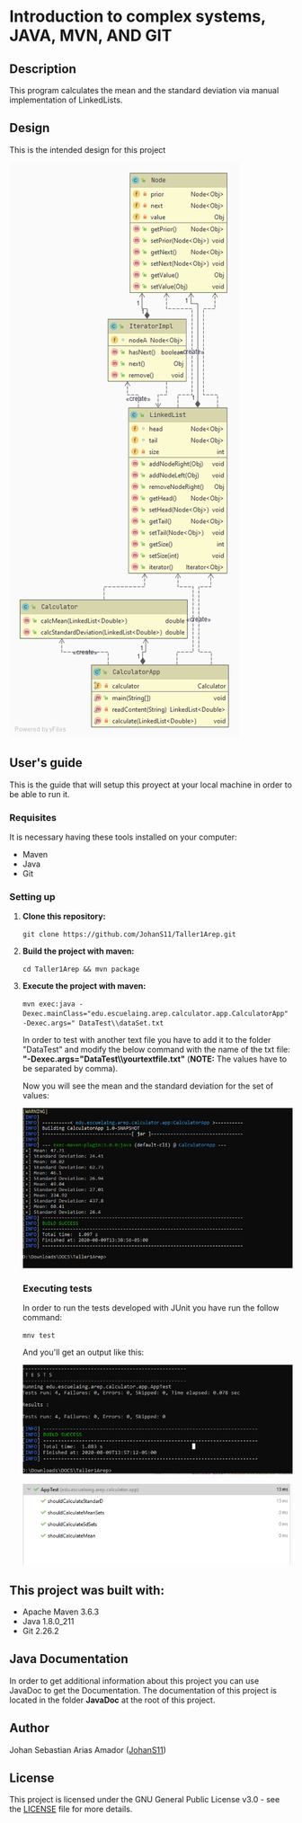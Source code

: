 

# Introduction to complex systems, JAVA, MVN, AND GIT

## Description

  This program calculates the mean and the standard deviation via manual implementation of LinkedLists.
 
## Design 

  This is the intended design for this project
  
  ![uml](DesignDiagram/appDesign.png)
  

## User's guide

  This is the guide that will setup this proyect at your local machine in order to be able to run it.
  
  ### Requisites
  
  It is necessary having these tools installed on your computer:
  
  * Maven 
  * Java 
  * Git
 
  ### Setting up
  
1. **Clone this repository:** 

    `git clone https://github.com/JohanS11/Taller1Arep.git`

2. **Build the project with maven:**
  
    `cd Taller1Arep && mvn package`

3. **Execute the project with maven:**

    `mvn exec:java -Dexec.mainClass="edu.escuelaing.arep.calculator.app.CalculatorApp" -Dexec.args=" DataTest\\dataSet.txt`

    In order to test with another text file you have to add it to the folder "DataTest" and modify the below command with
    the name of the txt file:   **"-Dexec.args="DataTest\\\yourtextfile.txt"** (**NOTE:** The values have to be separated by      comma).
    
    Now you will see the mean and the standard deviation for the set of values:
    
    ![execute](img/executing1.png)
  
   ### Executing tests
   
     In order to run the tests developed with JUnit you have run the follow command:
   
     `mnv test`
      
     And you'll get an output like this:
     
     ![test1](img/test1.png)
     
     ![test2](img/test2.png)
     
  ## This project was built with:
  
   - Apache Maven 3.6.3
   - Java 1.8.0_211
   - Git 2.26.2
    
  ## Java Documentation
  
  In order to get additional information about this project you can use JavaDoc to get the Documentation.
  The documentation of this project is located in the folder **JavaDoc** at the root of this project.
  
  ## Author
  
  Johan Sebastian Arias Amador ([JohanS11](https://github.com/JohanS11))
  
  ## License
  
  This project is licensed under the GNU General Public License v3.0 - see the [LICENSE](https://github.com/JohanS11/Taller1Arep/blob/master/LICENSE) file for more details.
  
 
  
    
    
    
     
      
      
   
      
      
    
    
 

